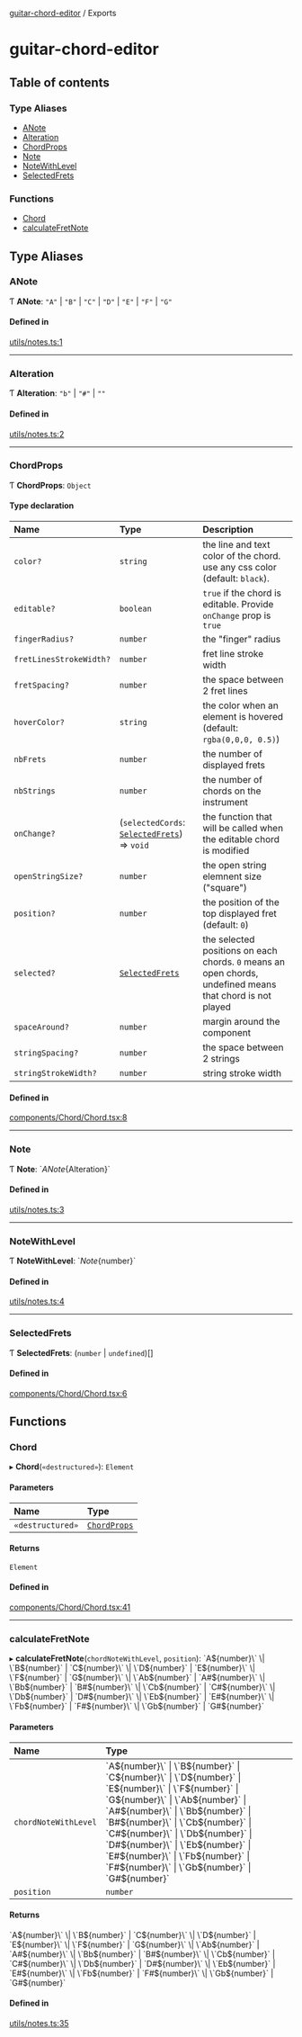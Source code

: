 [guitar-chord-editor](README.md) / Exports

# guitar-chord-editor

## Table of contents

### Type Aliases

- [ANote](modules.md#anote)
- [Alteration](modules.md#alteration)
- [ChordProps](modules.md#chordprops)
- [Note](modules.md#note)
- [NoteWithLevel](modules.md#notewithlevel)
- [SelectedFrets](modules.md#selectedfrets)

### Functions

- [Chord](modules.md#chord)
- [calculateFretNote](modules.md#calculatefretnote)

## Type Aliases

### ANote

Ƭ **ANote**: ``"A"`` \| ``"B"`` \| ``"C"`` \| ``"D"`` \| ``"E"`` \| ``"F"`` \| ``"G"``

#### Defined in

[utils/notes.ts:1](https://github.com/saadtazi/saadtazi.com/blob/5c9e148/packages/guitar-chord-editor/src/utils/notes.ts#L1)

___

### Alteration

Ƭ **Alteration**: ``"b"`` \| ``"#"`` \| ``""``

#### Defined in

[utils/notes.ts:2](https://github.com/saadtazi/saadtazi.com/blob/5c9e148/packages/guitar-chord-editor/src/utils/notes.ts#L2)

___

### ChordProps

Ƭ **ChordProps**: `Object`

#### Type declaration

| Name | Type | Description |
| :------ | :------ | :------ |
| `color?` | `string` | the line and text color of the chord. use any css color (default: `black`). |
| `editable?` | `boolean` | `true` if the chord is editable. Provide `onChange` prop is `true` |
| `fingerRadius?` | `number` | the "finger" radius |
| `fretLinesStrokeWidth?` | `number` | fret line stroke width |
| `fretSpacing?` | `number` | the space between 2 fret lines |
| `hoverColor?` | `string` | the color when an element is hovered (default: `rgba(0,0,0, 0.5)`) |
| `nbFrets` | `number` | the number of displayed frets |
| `nbStrings` | `number` | the number of chords on the instrument |
| `onChange?` | (`selectedCords`: [`SelectedFrets`](modules.md#selectedfrets)) => `void` | the function that will be called when the editable chord is modified |
| `openStringSize?` | `number` | the open string elemnent size ("square") |
| `position?` | `number` | the position of the top displayed fret (default: `0`) |
| `selected?` | [`SelectedFrets`](modules.md#selectedfrets) | the selected positions on each chords. `0` means an open chords, undefined means that chord is not played |
| `spaceAround?` | `number` | margin around the component |
| `stringSpacing?` | `number` | the space between 2 strings |
| `stringStrokeWidth?` | `number` | string stroke width |

#### Defined in

[components/Chord/Chord.tsx:8](https://github.com/saadtazi/saadtazi.com/blob/5c9e148/packages/guitar-chord-editor/src/components/Chord/Chord.tsx#L8)

___

### Note

Ƭ **Note**: \`${ANote}${Alteration}\`

#### Defined in

[utils/notes.ts:3](https://github.com/saadtazi/saadtazi.com/blob/5c9e148/packages/guitar-chord-editor/src/utils/notes.ts#L3)

___

### NoteWithLevel

Ƭ **NoteWithLevel**: \`${Note}${number}\`

#### Defined in

[utils/notes.ts:4](https://github.com/saadtazi/saadtazi.com/blob/5c9e148/packages/guitar-chord-editor/src/utils/notes.ts#L4)

___

### SelectedFrets

Ƭ **SelectedFrets**: (`number` \| `undefined`)[]

#### Defined in

[components/Chord/Chord.tsx:6](https://github.com/saadtazi/saadtazi.com/blob/5c9e148/packages/guitar-chord-editor/src/components/Chord/Chord.tsx#L6)

## Functions

### Chord

▸ **Chord**(`«destructured»`): `Element`

#### Parameters

| Name | Type |
| :------ | :------ |
| `«destructured»` | [`ChordProps`](modules.md#chordprops) |

#### Returns

`Element`

#### Defined in

[components/Chord/Chord.tsx:41](https://github.com/saadtazi/saadtazi.com/blob/5c9e148/packages/guitar-chord-editor/src/components/Chord/Chord.tsx#L41)

___

### calculateFretNote

▸ **calculateFretNote**(`chordNoteWithLevel`, `position`): \`A${number}\` \| \`B${number}\` \| \`C${number}\` \| \`D${number}\` \| \`E${number}\` \| \`F${number}\` \| \`G${number}\` \| \`Ab${number}\` \| \`A#${number}\` \| \`Bb${number}\` \| \`B#${number}\` \| \`Cb${number}\` \| \`C#${number}\` \| \`Db${number}\` \| \`D#${number}\` \| \`Eb${number}\` \| \`E#${number}\` \| \`Fb${number}\` \| \`F#${number}\` \| \`Gb${number}\` \| \`G#${number}\`

#### Parameters

| Name | Type |
| :------ | :------ |
| `chordNoteWithLevel` | \`A${number}\` \| \`B${number}\` \| \`C${number}\` \| \`D${number}\` \| \`E${number}\` \| \`F${number}\` \| \`G${number}\` \| \`Ab${number}\` \| \`A#${number}\` \| \`Bb${number}\` \| \`B#${number}\` \| \`Cb${number}\` \| \`C#${number}\` \| \`Db${number}\` \| \`D#${number}\` \| \`Eb${number}\` \| \`E#${number}\` \| \`Fb${number}\` \| \`F#${number}\` \| \`Gb${number}\` \| \`G#${number}\` |
| `position` | `number` |

#### Returns

\`A${number}\` \| \`B${number}\` \| \`C${number}\` \| \`D${number}\` \| \`E${number}\` \| \`F${number}\` \| \`G${number}\` \| \`Ab${number}\` \| \`A#${number}\` \| \`Bb${number}\` \| \`B#${number}\` \| \`Cb${number}\` \| \`C#${number}\` \| \`Db${number}\` \| \`D#${number}\` \| \`Eb${number}\` \| \`E#${number}\` \| \`Fb${number}\` \| \`F#${number}\` \| \`Gb${number}\` \| \`G#${number}\`

#### Defined in

[utils/notes.ts:35](https://github.com/saadtazi/saadtazi.com/blob/5c9e148/packages/guitar-chord-editor/src/utils/notes.ts#L35)
